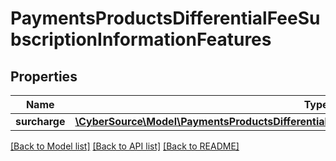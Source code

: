 # PaymentsProductsDifferentialFeeSubscriptionInformationFeatures

## Properties
Name | Type | Description | Notes
------------ | ------------- | ------------- | -------------
**surcharge** | [**\CyberSource\Model\PaymentsProductsDifferentialFeeSubscriptionInformationFeaturesSurcharge**](PaymentsProductsDifferentialFeeSubscriptionInformationFeaturesSurcharge.md) |  | [optional] 

[[Back to Model list]](../README.md#documentation-for-models) [[Back to API list]](../README.md#documentation-for-api-endpoints) [[Back to README]](../README.md)


